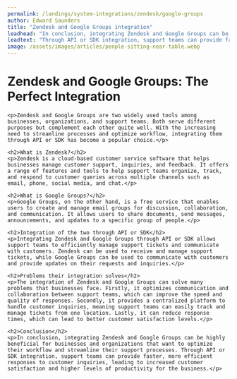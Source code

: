 ```yaml
---
permalink: /landings/system-integrations/zendesk/google-groups
author: Edward Saunders
title: "Zendesk and Google Groups integration"
leadhead: "In conclusion, integrating Zendesk and Google Groups can be highly beneficial for businesses and organizations that want to optimize their workflow and streamline their support processes"
leadtext: "Through API or SDK integration, support teams can provide faster, more efficient responses to customer inquiries, leading to increased customer satisfaction and higher levels of productivity for the business."
image: /assets/images/articles/people-sitting-near-table.webp
---
```

<div class="arttext">	<h1>Zendesk and Google Groups: The Perfect Integration</h1>

	<p>Zendesk and Google Groups are two widely used tools among businesses, organizations, and support teams. Both serve different purposes but complement each other quite well. With the increasing need to streamline processes and optimize workflow, integrating them through API or SDK has become a popular choice.</p>

	<h2>What is Zendesk?</h2>
	<p>Zendesk is a cloud-based customer service software that helps businesses manage customer support, inquiries, and feedback. It offers a range of features and tools to help support teams organize, track, and respond to customer queries across multiple channels such as email, phone, social media, and chat.</p>

	<h2>What is Google Groups?</h2>
	<p>Google Groups, on the other hand, is a free service that enables users to create and manage email groups for discussion, collaboration, and communication. It allows users to share documents, send messages, announcements, and updates to a specific group of people.</p>

	<h2>Integration of the two through API or SDK</h2>
	<p>Integrating Zendesk and Google Groups through API or SDK allows support teams to efficiently manage support tickets and communicate with customers. Zendesk can be used to receive and manage support tickets, while Google Groups can be used to communicate with customers and provide updates on their requests and inquiries.</p>

	<h2>Problems their integration solves</h2>
	<p>The integration of Zendesk and Google Groups can solve many problems that businesses face. Firstly, it optimizes communication and collaboration between support teams, which can improve the speed and quality of responses. Secondly, it provides a centralized platform to handle customer inquiries, meaning support teams can easily track and manage tickets from one location. Lastly, it can reduce response times, which can lead to better customer satisfaction levels.</p>

	<h2>Conclusion</h2>
	<p>In conclusion, integrating Zendesk and Google Groups can be highly beneficial for businesses and organizations that want to optimize their workflow and streamline their support processes. Through API or SDK integration, support teams can provide faster, more efficient responses to customer inquiries, leading to increased customer satisfaction and higher levels of productivity for the business.</p>

</div>